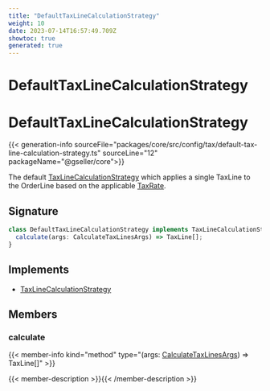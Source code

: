 ```yaml
---
title: "DefaultTaxLineCalculationStrategy"
weight: 10
date: 2023-07-14T16:57:49.709Z
showtoc: true
generated: true
---
```

<!-- This file was generated from the Vendure source. Do not modify. Instead, re-run the "docs:build" script -->

# DefaultTaxLineCalculationStrategy
<div class="symbol">


# DefaultTaxLineCalculationStrategy

{{< generation-info sourceFile="packages/core/src/config/tax/default-tax-line-calculation-strategy.ts" sourceLine="12" packageName="@gseller/core">}}

The default <a href='/typescript-api/tax/tax-line-calculation-strategy#taxlinecalculationstrategy'>TaxLineCalculationStrategy</a> which applies a single TaxLine to the OrderLine
based on the applicable <a href='/typescript-api/entities/tax-rate#taxrate'>TaxRate</a>.

## Signature

```TypeScript
class DefaultTaxLineCalculationStrategy implements TaxLineCalculationStrategy {
  calculate(args: CalculateTaxLinesArgs) => TaxLine[];
}
```
## Implements

 * <a href='/typescript-api/tax/tax-line-calculation-strategy#taxlinecalculationstrategy'>TaxLineCalculationStrategy</a>


## Members

### calculate

{{< member-info kind="method" type="(args: <a href='/typescript-api/tax/tax-line-calculation-strategy#calculatetaxlinesargs'>CalculateTaxLinesArgs</a>) => TaxLine[]"  >}}

{{< member-description >}}{{< /member-description >}}


</div>
